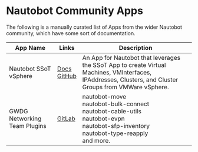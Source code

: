 # Nautobot Community Apps

The following is a manually curated list of Apps from the wider Nautobot community, which have some sort of documentation.

<!-- pyml disable-num-lines 4 no-inline-html,proper-names -->
| App Name | Links | Description |
| --- | --- | --- |
| Nautobot SSoT vSphere | [Docs](https://h4ndzdatm0ld.github.io/nautobot-ssot-vsphere/overview.html)<br>[GitHub](https://github.com/h4ndzdatm0ld/nautobot-ssot-vsphere) | An App for Nautobot that leverages the SSoT App to create Virtual Machines, VMInterfaces, IPAddresses, Clusters, and Cluster Groups from VMWare vSphere. |
| GWDG Networking Team Plugins | [GitLab](https://gitlab-ce.gwdg.de/gwdg-netz/nautobot-plugins) | nautobot-move<br>nautobot-bulk-connect<br>nautobot-cable-utils<br>nautobot-evpn<br>nautobot-sfp-inventory<br>nautobot-type-reapply<br>and more. |
